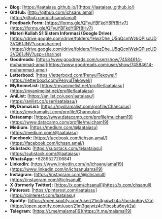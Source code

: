 * **Blog:** [https://laataiasu.github.io/](https://laataiasu.github.io/)
* **GitHub:** [http://github.com/ichsanulamal](http://github.com/ichsanulamal)
* **Feedback Form:** [https://forms.gle/QFyuYBFkdY6Pf8Hv7](https://forms.gle/QFyuYBFkdY6Pf8Hv7)
* **Materi Kuliah S1 Sistem Informasi (Google Drive):** [https://drive.google.com/drive/folders/1HwzDhe_U5qQcnIWzkQPiscUD3VQ61JNV?usp=sharing](https://drive.google.com/drive/folders/1HwzDhe_U5qQcnIWzkQPiscUD3VQ61JNV?usp=sharing)
* **Goodreads:** [https://www.goodreads.com/user/show/74584614-muhammad-amal](https://www.goodreads.com/user/show/74584614-muhammad-amal)
* **Letterboxd:** [https://letterboxd.com/PenyulTekowel/](https://letterboxd.com/PenyulTekowel/)
* **MyAnimeList:** [https://myanimelist.net/profile/laataiasu](https://myanimelist.net/profile/laataiasu)
* **AniList:** [https://anilist.co/user/laataiasu/](https://anilist.co/user/laataiasu/)
* **MyDramaList:** [https://mydramalist.com/profile/Chanculus](https://mydramalist.com/profile/Chanculus)
* **Datacamp:** [https://www.datacamp.com/profile/muicham19](https://www.datacamp.com/profile/muicham19)
* **Medium:** [https://medium.com/@laataiasu](https://medium.com/@laataiasu)
* **Facebook:** [https://facebook.com/ichsan.amal/](https://facebook.com/ichsan.amal/)
* **Substack:** [https://substack.com/@laataiasu](https://substack.com/@laataiasu)
* **WhatsApp:** +6289527206841
* **LinkedIn:** [https://www.linkedin.com/in/ichsanulamal19](https://www.linkedin.com/in/ichsanulamal19)
* **Instagram:** [https://instagram.com/@ichsanull](https://instagram.com/@ichsanull)
* **X (formerly Twitter):** [https://x.com/chsanull](https://x.com/chsanull)
* **Pinterest:** [https://pinterest.com/laataiasu](https://pinterest.com/laataiasu)
* **Spotify:** [https://open.spotify.com/user/21m3gajwtz4c7ibcsbu6qyk2a](https://open.spotify.com/user/21m3gajwtz4c7ibcsbu6qyk2a)
* **Telegram:** [https://t.me/malamal19](https://t.me/malamal19)
